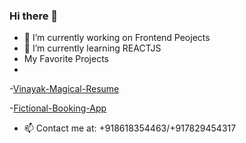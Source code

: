### Hi there 👋


- 🔭 I’m currently working on Frontend Peojects
- 🌱 I’m currently learning REACTJS
- My Favorite Projects
- 
-[Vinayak-Magical-Resume](https://vinayak-s-magical-resume.netlify.app/)

-[Fictional-Booking-App](https://vinscoding.github.io/fictional-booking-app/)

- 📫 Contact me at: +918618354463/+917829454317

